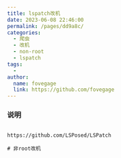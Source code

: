```yaml
---
title: lspatch改机
date: 2023-06-08 22:46:00
permalink: /pages/dd9a8c/
categories:
  - 爬虫
  - 改机
  - non-root
  - lspatch
tags:
  - 
author: 
  name: fovegage
  link: https://github.com/fovegage
---
```

### 说明
```

https://github.com/LSPosed/LSPatch

# 非root改机
```
